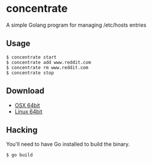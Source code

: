# concentrate

A simple Golang program for managing /etc/hosts entries

## Usage

    $ concentrate start
    $ concentrate add www.reddit.com
    $ concentrate rm www.reddit.com
    $ concentrate stop

## Download

- [OSX 64bit](https://github.com/kyleconroy/concentrate/releases/download/1.0/concentrate.zip)
- [Linux 64bit](https://github.com/kyleconroy/concentrate/releases/download/1.0/concentrate.tar.gz)

## Hacking

You'll need to have Go installed to build the binary.

    $ go build 
